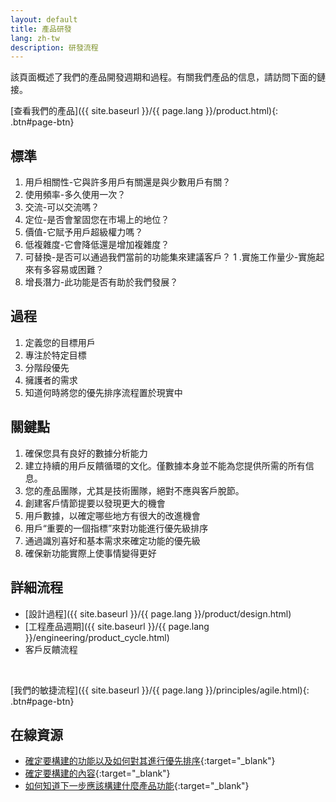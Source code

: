 ```yaml
---
layout: default
title: 產品研發
lang: zh-tw
description: 研發流程
---
```




該頁面概述了我們的產品開發週期和過程。有關我們產品的信息，請訪問下面的鏈接。

[查看我們的產品]({{ site.baseurl }}/{{ page.lang }}/product.html){: .btn#page-btn}

## 標準

1. 用戶相關性-它與許多用戶有關還是與少數用戶有關？
1. 使用頻率-多久使用一次？
1. 交流-可以交流嗎？
1. 定位-是否會鞏固您在市場上的地位？
1. 價值-它賦予用戶超級權力嗎？
1. 低複雜度-它會降低還是增加複雜度？
1. 可替換-是否可以通過我們當前的功能集來建議客戶？
1 .實施工作量少-實施起來有多容易或困難？
1. 增長潛力-此功能是否有助於我們發展？

## 過程

1. 定義您的目標用戶
1. 專注於特定目標
1. 分階段優先
1. 擁護者的需求
1. 知道何時將您的優先排序流程置於現實中

## 關鍵點

1. 確保您具有良好的數據分析能力
1. 建立持續的用戶反饋循環的文化。僅數據本身並不能為您提供所需的所有信息。
1. 您的產品團隊，尤其是技術團隊，絕對不應與客戶脫節。
1. 創建客戶情節提要以發現更大的機會
1. 用戶數據，以確定哪些地方有很大的改進機會
1. 用戶“重要的一個指標”來對功能進行優先級排序
1. 通過識別喜好和基本需求來確定功能的優先級
1. 確保新功能實際上使事情變得更好

## 詳細流程

* [設計過程]({{ site.baseurl }}/{{ page.lang }}/product/design.html)
* [工程產品週期]({{ site.baseurl }}/{{ page.lang }}/engineering/product_cycle.html)
* 客戶反饋流程

<br>

[我們的敏捷流程]({{ site.baseurl }}/{{ page.lang }}/principles/agile.html){: .btn#page-btn}

## 在線資源

* [確定要構建的功能以及如何對其進行優先排序](https://medium.com/pminsider/deciding-which-features-to-build-and-how-to-prioritize-them-e6cf22005cb1){:target="_blank"}
* [確定要構建的內容](https://www.productboard.com/pm-101/decide-what-to-build/){:target="_blank"}
* [如何知道下一步應該構建什麼產品功能](https://thepathforward.io/how-know-what-product-feature-you-should-build-next/){:target="_blank"}


